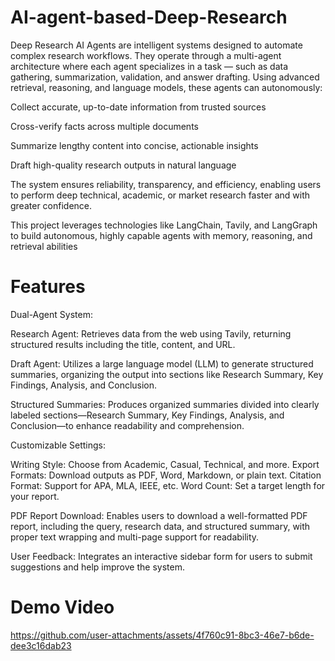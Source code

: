 # AI-agent-based-Deep-Research
Deep Research AI Agents are intelligent systems designed to automate complex research workflows.
They operate through a multi-agent architecture where each agent specializes in a task — such as data gathering, summarization, validation, and answer drafting.
Using advanced retrieval, reasoning, and language models, these agents can autonomously:

Collect accurate, up-to-date information from trusted sources

Cross-verify facts across multiple documents

Summarize lengthy content into concise, actionable insights

Draft high-quality research outputs in natural language

The system ensures reliability, transparency, and efficiency, enabling users to perform deep technical, academic, or market research faster and with greater confidence.

This project leverages technologies like LangChain, Tavily, and LangGraph to build autonomous, highly capable agents with memory, reasoning, and retrieval abilities

# Features
Dual-Agent System:

Research Agent: Retrieves data from the web using Tavily, returning structured results including the title, content, and URL.

Draft Agent: Utilizes a large language model (LLM) to generate structured summaries, organizing the output into sections like Research Summary, Key Findings, Analysis, and Conclusion.

Structured Summaries: Produces organized summaries divided into clearly labeled sections—Research Summary, Key Findings, Analysis, and Conclusion—to enhance readability and comprehension.

Customizable Settings:

Writing Style: Choose from Academic, Casual, Technical, and more.
Export Formats: Download outputs as PDF, Word, Markdown, or plain text.
Citation Format: Support for APA, MLA, IEEE, etc.
Word Count: Set a target length for your report.

PDF Report Download:
Enables users to download a well-formatted PDF report, including the query, research data, and structured summary, with proper text wrapping and multi-page support for readability.

User Feedback: Integrates an interactive sidebar form for users to submit suggestions and help improve the system.

# Demo Video


https://github.com/user-attachments/assets/4f760c91-8bc3-46e7-b6de-dee3c16dab23







